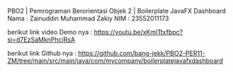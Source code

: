 PBO2 | Pemrograman Berorientasi Objek 2 | Boilerplate JavaFX Dashboard
Nama : Zainuddin Muhammad Zakiy
NIM : 23552011173

berikut link video Demo nya :
https://youtu.be/xKmlTtxfbpc?si=d7EzSaMknPhcjRsA

berikut link Github nya :
https://github.com/bang-jekk/PBO2-PER11-ZM/tree/main/src/main/java/com/mycompany/boilerplatejavafxdashboard
